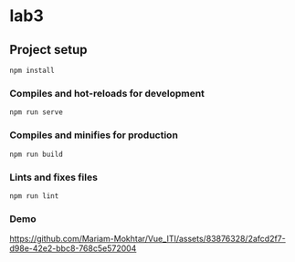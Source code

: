 # lab3

## Project setup
```
npm install
```

### Compiles and hot-reloads for development
```
npm run serve
```

### Compiles and minifies for production
```
npm run build
```

### Lints and fixes files
```
npm run lint
```

### Demo
https://github.com/Mariam-Mokhtar/Vue_ITI/assets/83876328/2afcd2f7-d98e-42e2-bbc8-768c5e572004